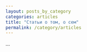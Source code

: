```yaml
---
layout: posts_by_category
categories: articles
title: "Статьи о том, о сем"
permalink: /category/articles
---
```


...